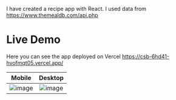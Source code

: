 I have created a recipe app with React. I used data from https://www.themealdb.com/api.php


# Live Demo
Here you can see the app deployed on Vercel
https://csb-6hd41-hvofmqt05.vercel.app/

| Mobile       | Desktop        |
| ------------- |:-------------:|
|![image](https://user-images.githubusercontent.com/29106855/87830131-0d063d00-c846-11ea-9d58-77135066b132.png)| ![image](https://user-images.githubusercontent.com/29106855/87830033-d6c8bd80-c845-11ea-9cd1-a90159c924be.png)| 
